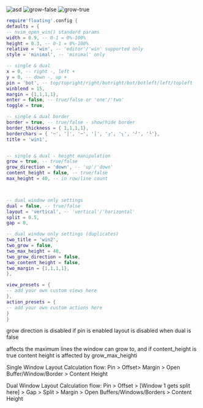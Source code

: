 
![asd](https://user-images.githubusercontent.com/16906982/115493296-5726af80-a218-11eb-8690-ca6859ce697c.gif)
![grow-false](https://user-images.githubusercontent.com/16906982/115581381-d057ee00-a27c-11eb-8fd5-3e91a5668ccb.gif)
![grow-true](https://user-images.githubusercontent.com/16906982/115581396-d2ba4800-a27c-11eb-8d2a-06a846d18fe5.gif)
```lua
require'floating'.config {
defaults = {
-- nvim_open_win() standard params
width = 0.9, -- 0-1 = 0%-100%
height = 0.3, -- 0-1 = 0%-100%
relative = 'win', -- 'editor'/'win' supported only
style = 'minimal', -- 'minimal' only

-- single & dual
x = 0, -- right -, left +
y = 0, -- down -, up +
pin = 'bot', -- top/topright/right/botright/bot/botleft/left/topleft
winblend = 15,
margin = {1,1,1,1},
enter = false, -- true/false or 'one'/'two'
toggle = true, 

-- single & dual border
border = true, -- true/false - show/hide border
border_thickness = { 1,1,1,1},
borderchars = { '─', '│', '─', '│', '╭', '╮', '╯', '╰'},
title = 'win1',


-- single & dual - height manipulation
grow = true, -- true/false
grow_direction = 'down', -- 'up'/'down'
content_height = false, -- true/false
max_height = 40, -- in row/line count



-- dual window only settings
dual = false, -- true/false
layout = 'vertical', -- 'vertical'/'horizontal'
split = 0.5,
gap = 0,

-- dual window only settings (duplicates)
two_title = 'win2',
two_grow = false, 
two_max_height = 40,
two_grow_direction = false,
two_content_height = false,
two_margin = {1,1,1,1},
},

view_presets = {
-- add your own custom views here
},
action_presets = {
-- add your own custom actions here
}
}
```





grow direction is disabled if pin is enabled
layout is disabled when dual is false

affects the maximum lines the window can grow to, and if content_height is true
content height is affected by grow_max_heighti



Single Window Layout Calculation flow:
Pin > Offset> Margin > Open Buffer/Window/Border > Content Height

Dual Window Layout Calculation flow:
Pin > Offset > [Window 1 gets split here] > Gap > Split > Margin > Open Buffers/Windows/Borders > Content Height
